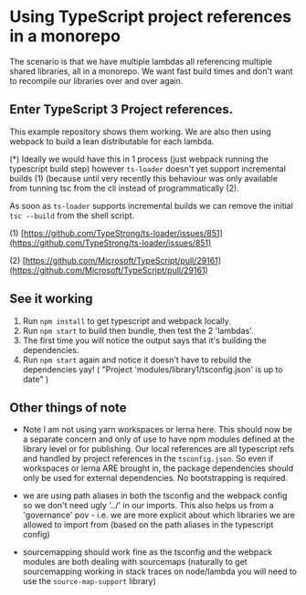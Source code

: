 # Using TypeScript project references in a monorepo

The scenario is that we have multiple lambdas all referencing multiple shared libraries, all in a monorepo. We want fast build times and don't want to recompile our libraries over and over again.

## Enter TypeScript 3 Project references.

This example repository shows them working. We are also then using webpack to build a lean distributable for each lambda.

(*) Ideally we would have this in 1 process (just webpack running the typescript build step) however `ts-loader` doesn't yet support incremental builds (1) (because until very recently this behaviour was only available from tunning tsc from the cli instead of programmatically (2).

As soon as `ts-loader` supports incremental builds we can remove the initial `tsc --build` from the shell script.

(1) [https://github.com/TypeStrong/ts-loader/issues/851](https://github.com/TypeStrong/ts-loader/issues/851)

(2) [https://github.com/Microsoft/TypeScript/pull/29161](https://github.com/Microsoft/TypeScript/pull/29161)

## See it working

 1. Run `npm install` to get typescript and webpack locally.
 2. Run `npm start` to build then bundle, then test the 2 'lambdas'.
 3. The first time you will notice the output says that it's building the dependencies.
 4. Run `npm start` again and notice it doesn't have to rebuild the dependencies yay! ( "Project 'modules/library1/tsconfig.json' is up to date" )

## Other things of note

 * Note I am not using yarn workspaces or lerna here. This should now be a separate concern and only of use to have npm modules defined at the library level or for publishing. Our local references are all typescript refs and handled by project references in the `tsconfig.json`. So even if workspaces or lerna ARE brought in, the package dependencies should only be used for external dependencies. No bootstrapping is required.
 
 * we are using path aliases in both the tsconfig and the webpack config so we don't need ugly '../' in our imports. This also helps us from a 'governance' pov - i.e. we are more explicit about which libraries we are allowed to import from (based on the path aliases in the typescript config)
 
 * sourcemapping should work fine as the tsconfig and the webpack modules are both dealing with sourcemaps (naturally to get sourcemapping working in stack traces on node/lambda you will need to use the `source-map-support` library)
